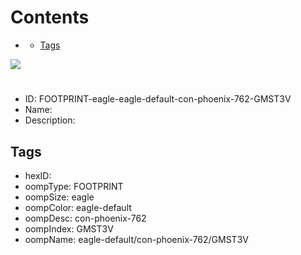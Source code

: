



Contents
========

* [](#)
	* [Tags](#tags)
  
![][im]
# 

- ID: FOOTPRINT-eagle-eagle-default-con-phoenix-762-GMST3V
- Name: 
- Description: 

## Tags

- hexID: 
- oompType: FOOTPRINT
- oompSize: eagle
- oompColor: eagle-default
- oompDesc: con-phoenix-762
- oompIndex: GMST3V
- oompName: eagle-default/con-phoenix-762/GMST3V



[im]: image.png
